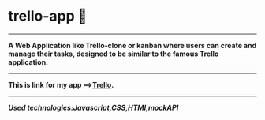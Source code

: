 # trello-app :date:

---

**A Web Application like Trello-clone or kanban where users can create and manage their tasks, designed to be similar to the famous Trello application.**

---

**This is link for my app ==>[Trello](https://cherkasant.github.io/trello-app/ 'Click me!!').**

---

**_Used technologies:Javascript,CSS,HTMl,mockAPI_**
